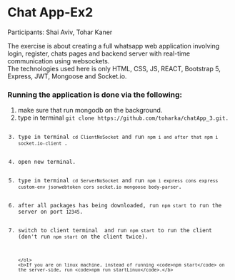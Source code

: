 # Chat App-Ex2

<p>
    Participants: Shai Aviv, Tohar Kaner<br>
    
</p>
<main>
    <p>
        The exercise is about creating a full whatsapp web application involving login, register, chats pages and backend server with real-time communication using websockets.
        <br>
        The technologies used here is only HTML, CSS, JS, REACT, Bootstrap 5, Express, JWT, Mongoose and Socket.io.
    </p>
    <h3>Running the application is done via the following:</h3>
    <ol>
        <li>make sure that run mongodb on the background.</li>
        <li>type in terminal <code>git clone https://github.com/toharka/chatApp_3.git.</li>
        <li>type in terminal <code>cd ClientNoSocket</code> and run <code>npm i and after that npm i socket.io-client </code>.</li>
            <li>open new terminal.</li>
        <li>type in terminal <code>cd ServerNoSocket</code> and run <code>npm i express cons express custom-env jsonwebtoken cors socket.io mongoose body-parser</code>.</li>
        <li>after all packages has being downloaded, run <code>npm start</code> to run the server on port <code>12345</code>.</li> 
        <li>switch to client terminal  and run <code>npm start</code> to run the client <br>(don't run <code>npm start</code> on the client twice).</li>

    </ol>
    <b>If you are on linux machine, instead of running <code>npm start</code> on the server-side, run <code>npm run startLinux</code>.</b>

</main>
